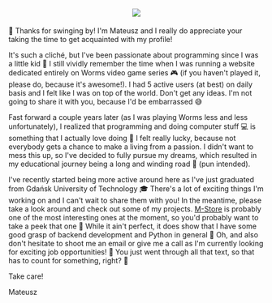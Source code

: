 <h1 align="center">
  <img src=https://user-images.githubusercontent.com/32812860/228994946-09781515-b6c1-4e54-8cbe-478e84c679c3.gif></img>
  </h1>
<p>👋 Thanks for swinging by! I'm Mateusz and I really do appreciate your taking the time to get acquainted with my profile!</p>
<p></p>
<p>It's such a cliché, but I've been passionate about programming since I was a little kid 👶 I still vividly remember the time when I was running a website dedicated entirely on Worms video game series 🎮 (if you haven't played it, please do, because it's awesome!). I had 5 active users (at best) on daily basis and I felt like I was on top of the world. Don't get any ideas. I'm not going to share it with you, because I'd be embarrassed 😅 </p>
<p>Fast forward a couple years later (as I was playing Worms less and less unfortunately), I realized that programming and doing computer stuff 💻 is something that I actually love doing 🤍 I felt really lucky, because not everybody gets a chance to make a living from a passion. I didn't want to mess this up, so I've decided to fully pursue my dreams, which resulted in my educational journey being a long and winding road 🎹 (pun intended).</p>
  <p>I've recently started being more active around here as I've just graduated from Gdańsk University of Technology 🎓 There's a lot of exciting things I'm working on and I can't wait to share them with you! In the meantime, please take a look around and check out some of my projects. <a href="https://github.com/mmiskiewicz/M-Store">M-Store</a> is probably one of the most interesting ones at the moment, so you'd probably want to take a peek that one 👀 While it ain't perfect, it does show that I have some good grasp of backend development and Python in general 🐍 Oh, and also don't hesitate to shoot me an email or give me a call as I'm currently looking for exciting job opportunities! 💼 You just went through all that text, so that has to count for something, right? 🧐</p>


Take care!
<p>Mateusz</p>
